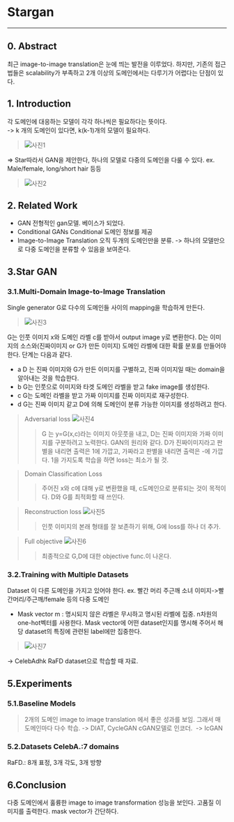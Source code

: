 # Stargan
-------------

## 0. Abstract
최근 image-to-image translation은 눈에 띄는 발전을 이루었다.
하지만, 기존의 접근법들은 scalability가 부족하고 2개 이상의 도메인에서는 다루기가 어렵다는 단점이 있다. 



## 1. Introduction
각 도메인에 대응하는 모델이 각각 하나씩은 필요하다는 뜻이다.  
-> k 개의 도메인이 있다면, k(k-1)개의 모델이 필요하다.
> ![사진1](https://user-images.githubusercontent.com/50253860/106028006-c788cd80-610e-11eb-8bff-98198d925d2d.png)


=> Star따라서 GAN을 제안한다, 하나의 모델로 다중의 도메인을 다룰 수 있다. 
ex. Male/female, long/short hair 등등
> ![사진2](https://user-images.githubusercontent.com/50253860/106028146-f0a95e00-610e-11eb-9345-e018481452b1.png)


## 2. Related Work
- GAN
전형적인 gan모델. 베이스가 되었다. 
- Conditional GANs
Conditional 도메인 정보를 제공
- Image-to-Image Translation
오직 두개의 도메인만을 분류.
-> 하나의 모델만으로 다중 도메인을 분류할 수 있음을 보여준다.


## 3.Star GAN

### 3.1.Multi-Domain Image-to-Image Translation
Single generator G로 다수의 도메인들 사이의 mapping을 학습하게 만든다. 

> ![사진3](https://user-images.githubusercontent.com/50253860/106028414-4120bb80-610f-11eb-90af-4b03bc0936a5.png)

G는 인풋 이미지 x와 도메인 라벨 c를 받아서 output image y로 변환한다. 
D는 이미지의 소스와(진짜이미지 or G가 만든 이미지) 도메인 라벨에 대한 확률 분포를 만들어야 한다. 
단계는 다음과 같다. 

+ a D 는 진짜 이미지와 G가 만든 이미지를 구별하고, 진짜 이미지일 때는 domain을 알아내는 것을 학습한다.
+ b G는 인풋으로 이미지와 타겟 도메인 라벨을 받고 fake image를 생성한다.
+ c G는 도메인 라벨을 받고 가짜 이미지를 진짜 이미지로 재구성한다. 
+ d G는 진짜 이미지 같고 D에 의해 도메인이 분류 가능한 이미지를 생성하려고 한다. 

> Adversarial loss
> ![사진4](https://user-images.githubusercontent.com/50253860/106028524-67def200-610f-11eb-9fa7-305eb46bf539.png)
>> G 는 y=G(x,c)라는 이미지 아웃풋을 내고, 
>> D는 진짜 이미지와 가짜 이미지를 구분하려고 노력한다. 
>> GAN의 원리와 같다. 
>> D가 진짜이미지라고 판별을 내리면 출력은 1에 가깝고, 가짜라고 판별을 내리면 출력은 -에 가깝다. 
>> 1을 가지도록 학습을 하면 loss는 최소가 될 것.

> Domain Classification Loss
>> 주어진 x와 c에 대해 y로 변환했을 때, c도메인으로 분류되는 것이 목적이다. 
>> D와 G를 최적화할 때 쓰인다. 

> Reconstruction loss
> ![사진5](https://user-images.githubusercontent.com/50253860/106028701-9d83db00-610f-11eb-88dd-1d8e8d615e45.png)
>> 인풋 이미지의 본래 형태를 잘 보존하기 위해, G에 loss를 하나 더 추가.

> Full objective 
> ![사진6](https://user-images.githubusercontent.com/50253860/106028768-b2f90500-610f-11eb-9350-648e9b0b49a8.png)
>> 최종적으로 G,D에 대한 objective func.이 나온다. 

### 3.2.Training with Multiple Datasets

Dataset 이 다른 도메인을 가지고 있어야 한다. 
ex. 빨간 머리 주근깨 소녀 이미지->빨간머리/주근깨/female 등의 다중 도메인

- Mask vector m :
명시되지 않은 라벨은 무시하고 명시된 라벨에 집중.
n차원의 one-hot벡터를 사용한다. 
Mask vector에 어떤 dataset인지를 명시해 주어서 해당 dataset의 특징에 관련된 label에만 집중한다. 
> ![사진7](https://user-images.githubusercontent.com/50253860/106028813-c3a97b00-610f-11eb-85b2-be37b2793e14.png)

-> CelebAdhk RaFD dataset으로 학습할 때 자료.


## 5.Experiments
### 5.1.Baseline Models
> 2개의 도메인 image to image translation 에서 좋은 성과를 보임. 
그래서 매 도메인마다 다수 학습.
-> DIAT, CycleGAN
> cGAN모델로 인코더. 
-> IcGAN

### 5.2.Datasets CelebA.:7 domains
RaFD.: 8개 표정, 3개 각도, 3개 방향

## 6.Conclusion
다중 도메인에서 훌륭한 image to image transformation 성능을 보인다.
고품질 이미지를 출력한다.
mask vector가 간단하다.

